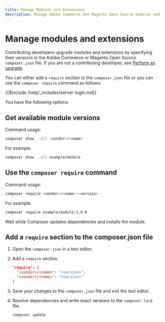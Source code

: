 ```yaml
---
title: Manage Modules and Extensions
description: Manage Adobe Commerce and Magento Open Source modules and extensions using the command-line interface and Composer package manager.
---
```


# Manage modules and extensions

Contributing developers upgrade modules and extensions by specifying their versions in the Adobe Commerce or Magento Open Source `composer.json` file. If you are not a contributing developer, see [Perform an upgrade](../implementation/perform-upgrade.md).

You can either add a `require` section to the `composer.json` file or you can use the `composer require` command as follows:

{{$include /help/_includes/server-login.md}}

You have the following options:

## Get available module versions

Command usage:

```bash
composer show --all <vendor>/<name>
```

For example:

```bash
composer show --all example/module
```

## Use the `composer require` command

Command usage:

```bash
composer require <vendor>/<name>:<version>
```

For example:

```bash
composer require example/module:1.0.0
```

Wait while Composer updates dependencies and installs the module.

## Add a `require` section to the composer.json file

1. Open the `composer.json` in a text editor.

1. Add a `require` section.

   ```json
   "require": {
     "<vendor>/<name>": "<version>",
     "<vendor>/<name>": "<version>"
   }
   ```

1. Save your changes to the `composer.json` file and exit the text editor.

1. Resolve dependencies and write exact versions to the `composer.lock` file. 

   ```bash
   composer update
   ```
